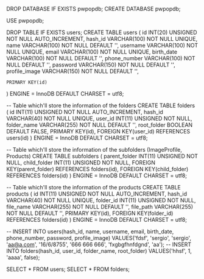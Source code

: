 DROP DATABASE IF EXISTS pwpopdb;
CREATE DATABASE pwpopdb;

USE pwpopdb;



DROP TABLE IF EXISTS users;
CREATE TABLE users (
	id INT(20) UNSIGNED NOT NULL AUTO_INCREMENT,
    hash_id VARCHAR(100) NOT NULL UNIQUE,
    name VARCHAR(100) NOT NULL DEFAULT '',
    username VARCHAR(100) NOT NULL UNIQUE,
    email VARCHAR(100) NOT NULL UNIQUE,
    birth_date VARCHAR(100) NOT NULL DEFAULT '',
    phone_number VARCHAR(100) NOT NULL DEFAULT '',
    password VARCHAR(150) NOT NULL DEFAULT '',
    profile_image VARCHAR(150) NOT NULL DEFAULT '',

    PRIMARY KEY(id)
) ENGINE = InnoDB DEFAULT CHARSET = utf8;



-- Table which'll store the information of the folders
CREATE TABLE folders (
	id INT(11) UNSIGNED NOT NULL AUTO_INCREMENT,
    hash_id VARCHAR(40) NOT NULL UNIQUE,
    user_id INT(11) UNSIGNED NOT NULL,
    folder_name VARCHAR(255) NOT NULL DEFAULT '',
    root_folder BOOLEAN DEFAULT FALSE,
    PRIMARY KEY(id),
    FOREIGN KEY(user_id)
		REFERENCES users(id)
) ENGINE = InnoDB DEFAULT CHARSET = utf8;

-- Table which'll store the information of the subfolders (ImageProfile, Products)
CREATE TABLE subfolders (
    parent_folder INT(11) UNSIGNED NOT NULL,
    child_folder INT(11) UNSIGNED NOT NULL,
    FOREIGN KEY(parent_folder)
		REFERENCES folders(id),
	FOREIGN KEY(child_folder)
		REFERENCES folders(id)
) ENGINE = InnoDB DEFAULT CHARSET = utf8;

-- Table which'll store the information of the products
CREATE TABLE products (
	id INT(11) UNSIGNED NOT NULL AUTO_INCREMENT,
    hash_id VARCHAR(40) NOT NULL UNIQUE,
    folder_id INT(11) UNSIGNED NOT NULL,
    file_name VARCHAR(255) NOT NULL DEFAULT '',
    file_path VARCHAR(255) NOT NULL DEFAULT '',
    PRIMARY KEY(id),
    FOREIGN KEY(folder_id)
		REFERENCES folders(id)
) ENGINE = InnoDB DEFAULT CHARSET = utf8;

 -- INSERT INTO users(hash_id, name, username, email, birth_date, phone_number, password, profile_image) VALUES('fdsf', 'sergio', 'sergio', 'aa@a.com', '16/6/8755', '666 666 666', 'fxgbgfhnfdgnd', 'aa');
  -- INSERT INTO folders(hash_id, user_id, folder_name, root_folder) VALUES('hhsf', 1, 'aaaa', false);

SELECT * FROM users;
SELECT * FROM folders;

